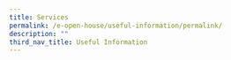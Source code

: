```yaml
---
title: Services
permalink: /e-open-house/useful-information/permalink/
description: ""
third_nav_title: Useful Information
---
```

